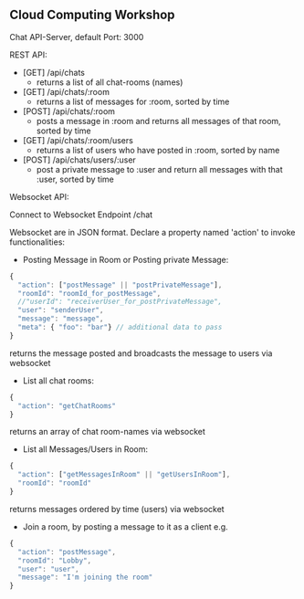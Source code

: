 ## Cloud Computing Workshop

Chat API-Server, default Port: 3000

REST API:

* [GET] /api/chats
  * returns a list of all chat-rooms (names)
* [GET] /api/chats/:room
  * returns a list of messages for :room, sorted by time
* [POST] /api/chats/:room
  * posts a message in :room and returns all messages of that room, sorted by time
* [GET] /api/chats/:room/users
  * returns a list of users who have posted in :room, sorted by name
* [POST] /api/chats/users/:user
  * post a private message to :user and return all messages with that :user, sorted by time

Websocket API:

Connect to Websocket Endpoint /chat

Websocket are in JSON format. Declare a property named 'action' to invoke functionalities:

* Posting Message in Room or Posting private Message:

```javascript
{
  "action": ["postMessage" || "postPrivateMessage"],
  "roomId": "roomId_for_postMessage",
  //"userId": "receiverUser_for_postPrivateMessage",
  "user": "senderUser",
  "message": "message",
  "meta": { "foo": "bar"} // additional data to pass
}
```
returns the message posted and broadcasts the message to users via websocket

* List all chat rooms:

```javascript
{
  "action": "getChatRooms"
}
```
returns an array of chat room-names via websocket

* List all Messages/Users in Room:

```javascript
{
  "action": ["getMessagesInRoom" || "getUsersInRoom"],
  "roomId": "roomId"
}
```
returns messages ordered by time (users) via websocket

* Join a room, by posting a message to it as a client e.g.
```javascript
{
  "action": "postMessage",
  "roomId": "Lobby",
  "user": "user",
  "message": "I'm joining the room"
}
```
